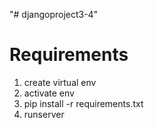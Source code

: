 "# djangoproject3-4" 

# Requirements
1. create virtual env
2. activate env
3. pip install -r requirements.txt
4. runserver
